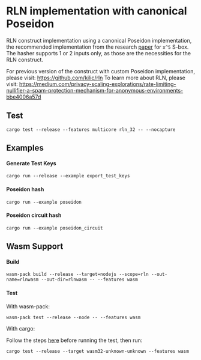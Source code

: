 # RLN implementation with canonical Poseidon

RLN construct implementation using a canonical Poseidon implementation, the recommended implementation from the research [paper](https://eprint.iacr.org/2019/458.pdf) for `x^5` S-box.
The hasher supports 1 or 2 inputs only, as those are the necessities for the RLN construct.

For previous version of the construct with custom Poseidon implementation, please visit: https://github.com/kilic/rln
To learn more about RLN, please visit: https://medium.com/privacy-scaling-explorations/rate-limiting-nullifier-a-spam-protection-mechanism-for-anonymous-environments-bbe4006a57d


## Test

```
cargo test --release --features multicore rln_32 -- --nocapture
```

## Examples

#### Generate Test Keys

```
cargo run --release --example export_test_keys
```

#### Poseidon hash
```
cargo run --example poseidon
```

#### Poseidon circuit hash
```
cargo run --example poseidon_circuit
```


## Wasm Support

#### Build

```
wasm-pack build --release --target=nodejs --scope=rln --out-name=rlnwasm --out-dir=rlnwasm -- --features wasm
```

#### Test

With wasm-pack:

```
wasm-pack test --release --node -- --features wasm
```

With cargo:

Follow the steps [here](https://rustwasm.github.io/docs/wasm-bindgen/wasm-bindgen-test/usage.html#appendix-using-wasm-bindgen-test-without-wasm-pack) before running the test, then run:

```
cargo test --release --target wasm32-unknown-unknown --features wasm
```